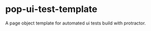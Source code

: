 pop-ui-test-template
====================

A page object template for automated ui tests build with protractor.
